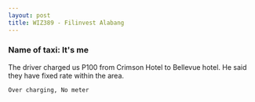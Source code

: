 ```yaml
---
layout: post
title: WIZ389 - Filinvest Alabang
---
```


### Name of taxi: It's me

The driver charged us P100 from Crimson Hotel to Bellevue hotel. He said they have fixed rate within the area.

```Over charging, No meter```
